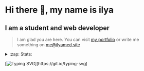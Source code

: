 # Hi there 👋, my name is ilya
## I am a student and web developer
<!-- ![I am a student and web developer](https://i.pinimg.com/originals/b9/ba/44/b9ba446cca2bb06ff1a8d49fd46581ed.jpg) -->

>I am glad you are here. You can visit [my portfolio](https://ilyamed.site/) or write me something on me@ilyamed.site 

<!-- - 🔭 I’m currently working on some pet projects
- 🤔 I’m looking for help with design...
- 🥅 2022 Goals: Find a job
- 💬 Ask me about my favourite movies 
 -->
 
<details>
  <summary>:zap: Stats:</summary>
<p><!-- https://github.com/anmol098/waka-readme-stats -->
  
![Profile Views](https://komarev.com/ghpvc/?username=Terro216&color=blueviolet)

<!--START_SECTION:waka-->
![Code Time](http://img.shields.io/badge/Code%20Time-528%20hrs%205%20mins-blue)

![Lines of code](https://img.shields.io/badge/From%20Hello%20World%20I%27ve%20Written-160%20Thousand%20lines%20of%20code-blue)

**🐱 My GitHub Data** 

> 🏆 509 Contributions in the Year 2022
 > 
> 📦 128.6 kB Used in GitHub's Storage 
 > 
> 💼 Opted to Hire
 > 
> 📜 17 Public Repositories 
 > 
> 🔑 3 Private Repositories  
 > 
**I'm a Night 🦉** 

```text
🌞 Morning    31 commits     █░░░░░░░░░░░░░░░░░░░░░░░░   6.03% 
🌆 Daytime    92 commits     ████░░░░░░░░░░░░░░░░░░░░░   17.9% 
🌃 Evening    215 commits    ██████████░░░░░░░░░░░░░░░   41.83% 
🌙 Night      176 commits    ████████░░░░░░░░░░░░░░░░░   34.24%

```


📊 **This Week I Spent My Time On** 

```text
⌚︎ Time Zone: Europe/Moscow

💬 Programming Languages: 
JavaScript               2 hrs 41 mins       ████████████████████░░░░░   82.28% 
C++                      27 mins             ███░░░░░░░░░░░░░░░░░░░░░░   14.09% 
HTML                     6 mins              ░░░░░░░░░░░░░░░░░░░░░░░░░   3.17% 
SCSS                     0 secs              ░░░░░░░░░░░░░░░░░░░░░░░░░   0.17% 
TypeScript               0 secs              ░░░░░░░░░░░░░░░░░░░░░░░░░   0.11%

🔥 Editors: 
VS Code                  2 hrs 48 mins       █████████████████████░░░░   85.82% 
CLion                    27 mins             ███░░░░░░░░░░░░░░░░░░░░░░   14.18%

```


 Last Updated on 10/10/2022 19:07:53 UTC
<!--END_SECTION:waka-->
  
![GitHub stats](https://github-readme-stats.vercel.app/api?username=Terro216&show_icons=true&theme=darcula)  
</p>
</details>

[![Typing SVG](https://readme-typing-svg.herokuapp.com?color=%23204829&duration=7000&lines=Wake+up%2C+Neo...)](https://git.io/typing-svg)
